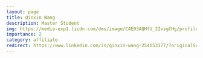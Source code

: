 ```yaml
---
layout: page
title: Qinxin Wang
description: Master Student
img: https://media-exp1.licdn.com/dms/image/C4E03AQHfU_2IvsgCHg/profile-displayphoto-shrink_200_200/0/1631128582450?e=1642032000&v=beta&t=8yaeAFeNqAk9W1b5UV7r35XhB6LtW272huMIFKCHQyM
importance: 2
category: affiliate
redirect: https://www.linkedin.com/in/qinxin-wang-254b53177/?originalSubdomain=cn
---
```

